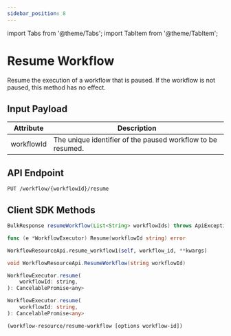 ```yaml
---
sidebar_position: 8
---
```


import Tabs from '@theme/Tabs';
import TabItem from '@theme/TabItem';

# Resume Workflow
Resume the execution of a workflow that is paused. If the workflow is not paused, this method has no effect.

## Input Payload

| Attribute | Description | 
| --------- | ----------- | 
| workflowId | The unique identifier of the paused workflow to be resumed. | 

## API Endpoint
```
PUT /workflow/{workflowId}/resume  
```

## Client SDK Methods

<Tabs>
<TabItem value="Java" label="Java">

```java
BulkResponse resumeWorkflow(List<String> workflowIds) throws ApiException
```

</TabItem>
<TabItem value="Go" label="Go">

```go
func (e *WorkflowExecutor) Resume(workflowId string) error
```

</TabItem>
<TabItem value="Python" label="Python">

```python
WorkflowResourceApi.resume_workflow1(self, workflow_id, **kwargs)
```

</TabItem>
<TabItem value="CSharp" label="C#">

```csharp
void WorkflowResourceApi.ResumeWorkflow(string workflowId)
```

</TabItem>

<TabItem value="JavaScript" label="JavaScript">

```javascript
WorkflowExecutor.resume(
    workflowId: string,
): CancelablePromise<any>
```

</TabItem>
<TabItem value="Typescript" label="Typescript">

```typescript
WorkflowExecutor.resume(
    workflowId: string,
): CancelablePromise<any>
```

</TabItem>
<TabItem value="Clojure" label="Clojure">

```clojure
(workflow-resource/resume-workflow [options workflow-id])
```

</TabItem>
</Tabs>